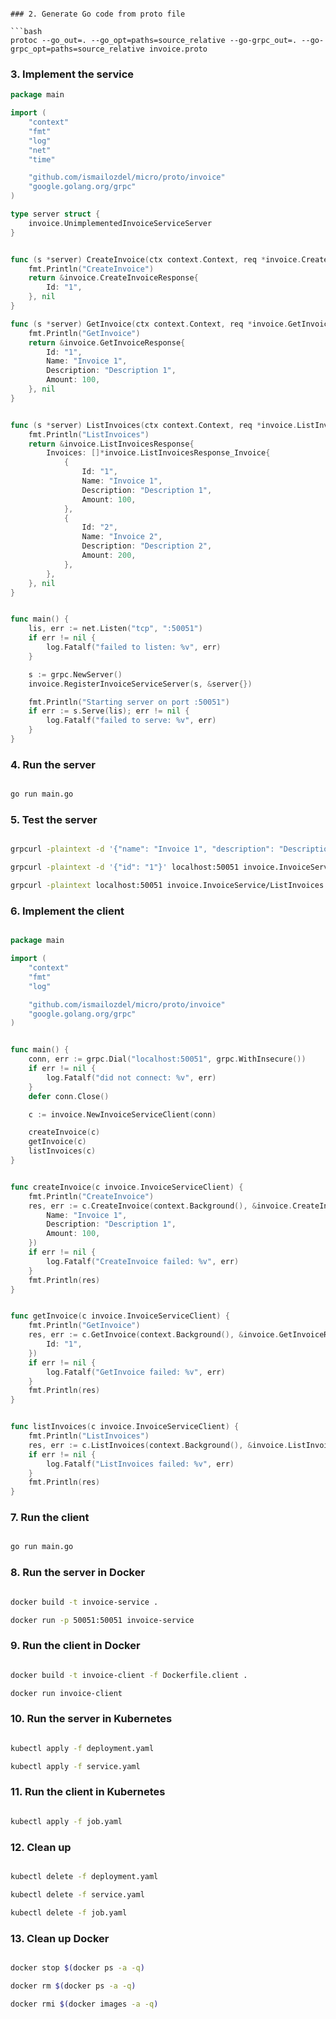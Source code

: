```

### 2. Generate Go code from proto file

```bash
protoc --go_out=. --go_opt=paths=source_relative --go-grpc_out=. --go-grpc_opt=paths=source_relative invoice.proto
```

### 3. Implement the service

```go
package main

import (
    "context"
    "fmt"
    "log"
    "net"
    "time"

    "github.com/ismailozdel/micro/proto/invoice"
    "google.golang.org/grpc"
)

type server struct {
    invoice.UnimplementedInvoiceServiceServer
}


func (s *server) CreateInvoice(ctx context.Context, req *invoice.CreateInvoiceRequest) (*invoice.CreateInvoiceResponse, error) {
    fmt.Println("CreateInvoice")
    return &invoice.CreateInvoiceResponse{
        Id: "1",
    }, nil
}

func (s *server) GetInvoice(ctx context.Context, req *invoice.GetInvoiceRequest) (*invoice.GetInvoiceResponse, error) {
    fmt.Println("GetInvoice")
    return &invoice.GetInvoiceResponse{
        Id: "1",
        Name: "Invoice 1",
        Description: "Description 1",
        Amount: 100,
    }, nil
}


func (s *server) ListInvoices(ctx context.Context, req *invoice.ListInvoicesRequest) (*invoice.ListInvoicesResponse, error) {
    fmt.Println("ListInvoices")
    return &invoice.ListInvoicesResponse{
        Invoices: []*invoice.ListInvoicesResponse_Invoice{
            {
                Id: "1",
                Name: "Invoice 1",
                Description: "Description 1",
                Amount: 100,
            },
            {
                Id: "2",
                Name: "Invoice 2",
                Description: "Description 2",
                Amount: 200,
            },
        },
    }, nil
}


func main() {
    lis, err := net.Listen("tcp", ":50051")
    if err != nil {
        log.Fatalf("failed to listen: %v", err)
    }

    s := grpc.NewServer()
    invoice.RegisterInvoiceServiceServer(s, &server{})

    fmt.Println("Starting server on port :50051")
    if err := s.Serve(lis); err != nil {
        log.Fatalf("failed to serve: %v", err)
    }
}


```

### 4. Run the server

```bash

go run main.go


```

### 5. Test the server

```bash

grpcurl -plaintext -d '{"name": "Invoice 1", "description": "Description 1", "amount": 100}' localhost:50051 invoice.InvoiceService/CreateInvoice

grpcurl -plaintext -d '{"id": "1"}' localhost:50051 invoice.InvoiceService/GetInvoice

grpcurl -plaintext localhost:50051 invoice.InvoiceService/ListInvoices

```

### 6. Implement the client

```go

package main

import (
    "context"
    "fmt"
    "log"

    "github.com/ismailozdel/micro/proto/invoice"
    "google.golang.org/grpc"
)


func main() {
    conn, err := grpc.Dial("localhost:50051", grpc.WithInsecure())
    if err != nil {
        log.Fatalf("did not connect: %v", err)
    }
    defer conn.Close()

    c := invoice.NewInvoiceServiceClient(conn)

    createInvoice(c)
    getInvoice(c)
    listInvoices(c)
}


func createInvoice(c invoice.InvoiceServiceClient) {
    fmt.Println("CreateInvoice")
    res, err := c.CreateInvoice(context.Background(), &invoice.CreateInvoiceRequest{
        Name: "Invoice 1",
        Description: "Description 1",
        Amount: 100,
    })
    if err != nil {
        log.Fatalf("CreateInvoice failed: %v", err)
    }
    fmt.Println(res)
}


func getInvoice(c invoice.InvoiceServiceClient) {
    fmt.Println("GetInvoice")
    res, err := c.GetInvoice(context.Background(), &invoice.GetInvoiceRequest{
        Id: "1",
    })
    if err != nil {
        log.Fatalf("GetInvoice failed: %v", err)
    }
    fmt.Println(res)
}


func listInvoices(c invoice.InvoiceServiceClient) {
    fmt.Println("ListInvoices")
    res, err := c.ListInvoices(context.Background(), &invoice.ListInvoicesRequest{})
    if err != nil {
        log.Fatalf("ListInvoices failed: %v", err)
    }
    fmt.Println(res)
}

```

### 7. Run the client

```bash

go run main.go

```

### 8. Run the server in Docker

```bash

docker build -t invoice-service .

docker run -p 50051:50051 invoice-service


```

### 9. Run the client in Docker

```bash

docker build -t invoice-client -f Dockerfile.client .

docker run invoice-client

```

### 10. Run the server in Kubernetes

```bash

kubectl apply -f deployment.yaml

kubectl apply -f service.yaml

```

### 11. Run the client in Kubernetes

```bash

kubectl apply -f job.yaml

```

### 12. Clean up

```bash

kubectl delete -f deployment.yaml

kubectl delete -f service.yaml

kubectl delete -f job.yaml

```

### 13. Clean up Docker

```bash

docker stop $(docker ps -a -q)

docker rm $(docker ps -a -q)

docker rmi $(docker images -a -q)

```
